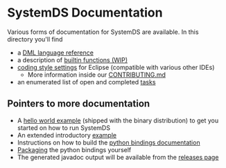 <!--
{% comment %}
Licensed to the Apache Software Foundation (ASF) under one or more
contributor license agreements.  See the NOTICE file distributed with
this work for additional information regarding copyright ownership.
The ASF licenses this file to you under the Apache License, Version 2.0
(the "License"); you may not use this file except in compliance with
the License.  You may obtain a copy of the License at

   http://www.apache.org/licenses/LICENSE-2.0

Unless required by applicable law or agreed to in writing, software
distributed under the License is distributed on an "AS IS" BASIS,
WITHOUT WARRANTIES OR CONDITIONS OF ANY KIND, either express or implied.
See the License for the specific language governing permissions and
limitations under the License.
{% end comment %}
-->

# SystemDS Documentation

Various forms of documentation for SystemDS are available.
In this directory you'll find

* a [DML language reference](./dml-language-reference.md)
* a description of [builtin functions (WIP)](./builtins-reference.md)
* [coding style settings](./CodeStyle_eclipse.xml) for Eclipse (compatible with various other IDEs)
  * More information inside our [CONTRIBUTING.md](/CONTRIBUTING.md)
* an enumerated list of open and completed [tasks](./Tasks.txt)

## Pointers to more documentation

* A [hello world example](/src/assembly/bin/README.md) (shipped with the binary distribution) to get you started on how to run SystemDS
* An extended introductory [example](/bin/README.md)
* Instructions on how to build the [python bindings documentation](/src/main/python/docs/README.md)
* [Packaging](/src/main/python/BUILD_INSTRUCTIONS.md)
 the python bindings yourself
* The generated javadoc output will be available from the [releases page](https://github.com/apache/systemml/releases)
  